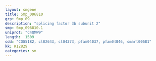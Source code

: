 ```yaml
---
layout: smgene
title: Smp_096810
grp: Smp_09
description: "splicing factor 3b subunit 2"
smp: Smp_096810.1
uniprot: "C4QMW9"
length:  1509
cdd: "COG5182, cl02643, cl04373, pfam04037, pfam04046, smart00581"
kk: K12829
categories: sm
---
```

